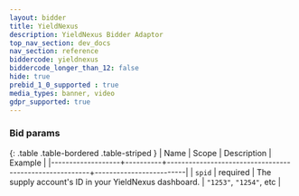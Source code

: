 ```yaml
---
layout: bidder
title: YieldNexus
description: YieldNexus Bidder Adaptor
top_nav_section: dev_docs
nav_section: reference
biddercode: yieldnexus
biddercode_longer_than_12: false
hide: true
prebid_1_0_supported : true
media_types: banner, video
gdpr_supported: true
---
```


### Bid params

{: .table .table-bordered .table-striped }
| Name              | Scope    | Description                                            | Example                 |
|-------------------+----------+--------------------------------------------------------+-------------------------|
| `spid` | required | The supply account's ID in your YieldNexus dashboard.             | `"1253"`, `"1254"`, etc |
